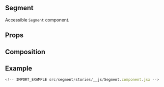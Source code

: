 ## Segment

Accessible `Segment` component.

<!-- CODESANDBOX
link_title: Segment - Open On Sandbox
js: src/segment/stories/__js/Segment.component.jsx
-->

## Props

<!-- INJECT_PROPS src/segment -->

## Composition

<!-- INJECT_COMPOSITION src/segment -->

## Example

```js
<!-- IMPORT_EXAMPLE src/segment/stories/__js/Segment.component.jsx -->
```
